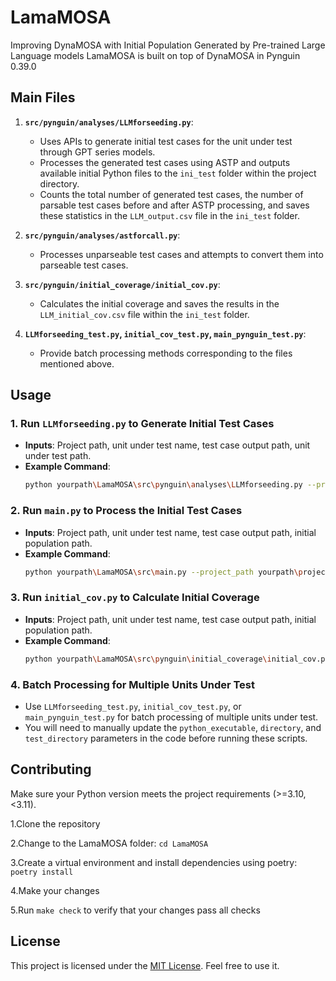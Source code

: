 # LamaMOSA

Improving DynaMOSA with Initial Population Generated by Pre-trained Large Language models
LamaMOSA is built on top of DynaMOSA in Pynguin 0.39.0

## Main Files

1. **`src/pynguin/analyses/LLMforseeding.py`**: 
   - Uses APIs to generate initial test cases for the unit under test through GPT series models.
   - Processes the generated test cases using ASTP and outputs available initial Python files to the `ini_test` folder within the project directory.
   - Counts the total number of generated test cases, the number of parsable test cases before and after ASTP processing, and saves these statistics in the `LLM_output.csv` file in the `ini_test` folder.

2. **`src/pynguin/analyses/astforcall.py`**: 
   - Processes unparseable test cases and attempts to convert them into parseable test cases.

3. **`src/pynguin/initial_coverage/initial_cov.py`**: 
   - Calculates the initial coverage and saves the results in the `LLM_initial_cov.csv` file within the `ini_test` folder.

4. **`LLMforseeding_test.py`, `initial_cov_test.py`, `main_pynguin_test.py`**: 
   - Provide batch processing methods corresponding to the files mentioned above.

## Usage

### 1. Run `LLMforseeding.py` to Generate Initial Test Cases
- **Inputs**: Project path, unit under test name, test case output path, unit under test path.
- **Example Command**:
  ```bash
  python yourpath\LamaMOSA\src\pynguin\analyses\LLMforseeding.py --project_path yourpath\project --module_name module1 --output_path yourpath\project\test --module_path yourpath\project\module1.py
  ```

### 2. Run `main.py` to Process the Initial Test Cases
- **Inputs**: Project path, unit under test name, test case output path, initial population path.
- **Example Command**:
  ```bash
  python yourpath\LamaMOSA\src\main.py --project_path yourpath\project --module_name module1 --output_path yourpath\project\test --initial_population_data yourpath\project\ini_test
  ```

### 3. Run `initial_cov.py` to Calculate Initial Coverage
- **Inputs**: Project path, unit under test name, test case output path, initial population path.
- **Example Command**:
  ```bash
  python yourpath\LamaMOSA\src\pynguin\initial_coverage\initial_cov.py --project_path yourpath\project --module_name module1 --output_path yourpath\project\test --initial_population_data yourpath\project\ini_test
  ```

### 4. Batch Processing for Multiple Units Under Test
- Use `LLMforseeding_test.py`, `initial_cov_test.py`, or `main_pynguin_test.py` for batch processing of multiple units under test.
- You will need to manually update the `python_executable`, `directory`, and `test_directory` parameters in the code before running these scripts.


## Contributing
Make sure your Python version meets the project requirements (>=3.10, <3.11).

1.Clone the repository

2.Change to the LamaMOSA folder: `cd LamaMOSA`

3.Create a virtual environment and install dependencies using poetry: `poetry install`

4.Make your changes

5.Run `make check` to verify that your changes pass all checks

## License

This project is licensed under the [MIT License](LICENSE). Feel free to use it.
